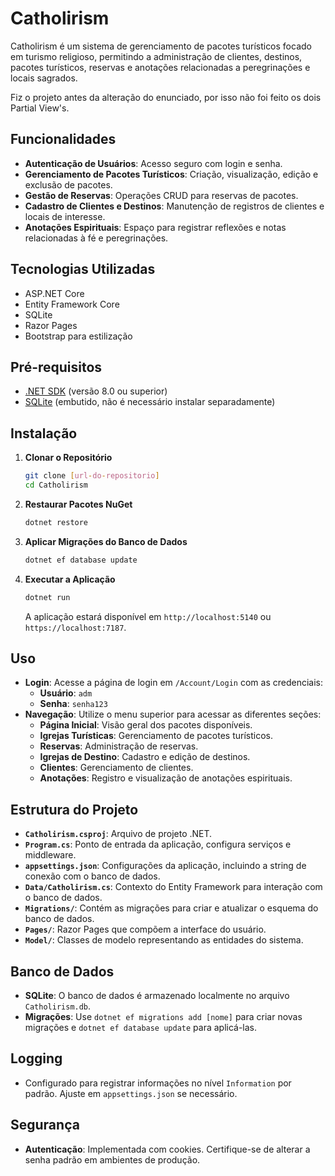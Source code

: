 # Catholirism

Catholirism é um sistema de gerenciamento de pacotes turísticos focado em turismo religioso, permitindo a administração de clientes, destinos, pacotes turísticos, reservas e anotações relacionadas a peregrinações e locais sagrados.

Fiz o projeto antes da alteração do enunciado, por isso não foi feito os dois Partial View's.

## Funcionalidades

- **Autenticação de Usuários**: Acesso seguro com login e senha.
- **Gerenciamento de Pacotes Turísticos**: Criação, visualização, edição e exclusão de pacotes.
- **Gestão de Reservas**: Operações CRUD para reservas de pacotes.
- **Cadastro de Clientes e Destinos**: Manutenção de registros de clientes e locais de interesse.
- **Anotações Espirituais**: Espaço para registrar reflexões e notas relacionadas à fé e peregrinações.

## Tecnologias Utilizadas

- ASP.NET Core
- Entity Framework Core
- SQLite
- Razor Pages
- Bootstrap para estilização

## Pré-requisitos

- [.NET SDK](https://dotnet.microsoft.com/download) (versão 8.0 ou superior)
- [SQLite](https://www.sqlite.org/download.html) (embutido, não é necessário instalar separadamente)

## Instalação

1. **Clonar o Repositório**
   ```bash
   git clone [url-do-repositorio]
   cd Catholirism
   ```

2. **Restaurar Pacotes NuGet**
   ```bash
   dotnet restore
   ```

3. **Aplicar Migrações do Banco de Dados**
   ```bash
   dotnet ef database update
   ```

4. **Executar a Aplicação**
   ```bash
   dotnet run
   ```

   A aplicação estará disponível em `http://localhost:5140` ou `https://localhost:7187`.

## Uso

- **Login**: Acesse a página de login em `/Account/Login` com as credenciais:
  - **Usuário**: `adm`
  - **Senha**: `senha123`
- **Navegação**: Utilize o menu superior para acessar as diferentes seções:
  - **Página Inicial**: Visão geral dos pacotes disponíveis.
  - **Igrejas Turísticas**: Gerenciamento de pacotes turísticos.
  - **Reservas**: Administração de reservas.
  - **Igrejas de Destino**: Cadastro e edição de destinos.
  - **Clientes**: Gerenciamento de clientes.
  - **Anotações**: Registro e visualização de anotações espirituais.

## Estrutura do Projeto

- **`Catholirism.csproj`**: Arquivo de projeto .NET.
- **`Program.cs`**: Ponto de entrada da aplicação, configura serviços e middleware.
- **`appsettings.json`**: Configurações da aplicação, incluindo a string de conexão com o banco de dados.
- **`Data/Catholirism.cs`**: Contexto do Entity Framework para interação com o banco de dados.
- **`Migrations/`**: Contém as migrações para criar e atualizar o esquema do banco de dados.
- **`Pages/`**: Razor Pages que compõem a interface do usuário.
- **`Model/`**: Classes de modelo representando as entidades do sistema.

## Banco de Dados

- **SQLite**: O banco de dados é armazenado localmente no arquivo `Catholirism.db`.
- **Migrações**: Use `dotnet ef migrations add [nome]` para criar novas migrações e `dotnet ef database update` para aplicá-las.

## Logging

- Configurado para registrar informações no nível `Information` por padrão. Ajuste em `appsettings.json` se necessário.

## Segurança

- **Autenticação**: Implementada com cookies. Certifique-se de alterar a senha padrão em ambientes de produção.
